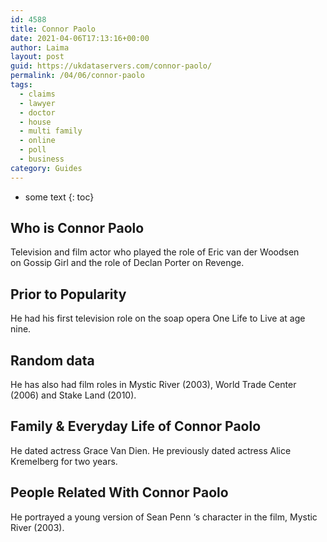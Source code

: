 ```yaml
---
id: 4588
title: Connor Paolo
date: 2021-04-06T17:13:16+00:00
author: Laima
layout: post
guid: https://ukdataservers.com/connor-paolo/
permalink: /04/06/connor-paolo
tags:
  - claims
  - lawyer
  - doctor
  - house
  - multi family
  - online
  - poll
  - business
category: Guides
---
```


* some text
{: toc}


## Who is Connor Paolo
                  
                  
                  
Television and film actor who played the role of Eric van der Woodsen on Gossip Girl and the role of Declan Porter on Revenge.
                  
              
            
              
            
                
                
                
## Prior to Popularity
                  
                  
                  
He had his first television role on the soap opera One Life to Live at age nine.
                  
              
            
              
            
                
                
                
## Random data
                  
                  
                  
He has also had film roles in Mystic River (2003), World Trade Center (2006) and Stake Land (2010).
                  
              
            
              
            
                
                
                
## Family & Everyday Life of Connor Paolo
                  
                  
                  
He dated actress Grace Van Dien. He previously dated actress Alice Kremelberg for two years.
                  
              
            
              
            
                
                
                
## People Related With Connor Paolo
                  
                  
                  
He portrayed a young version of Sean Penn &#8216;s character in the film, Mystic River (2003).
                  
              
            
              
            
                
              
            
              
              
            
            
              
            
          
          
          